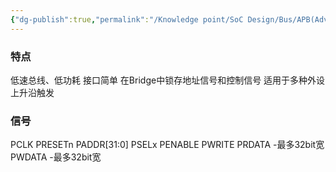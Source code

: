 ```yaml
---
{"dg-publish":true,"permalink":"/Knowledge point/SoC Design/Bus/APB(Advanced Peripheral Bus)/","dgPassFrontmatter":true}
---
```


### 特点
低速总线、低功耗
接口简单
在Bridge中锁存地址信号和控制信号
适用于多种外设
上升沿触发

### 信号
PCLK
PRESETn
PADDR[31:0]
PSELx
PENABLE
PWRITE
PRDATA -最多32bit宽
PWDATA -最多32bit宽